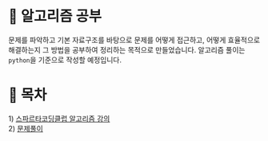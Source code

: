 # 📘  알고리즘 공부
문제를 파악하고 기본 자료구조를 바탕으로 문제를 어떻게 접근하고, 어떻게 효율적으로 해결하는지 그 방법을 공부하여 정리하는 목적으로 만들었습니다. 알고리즘 풀이는 `python`을 기준으로 작성할 예정입니다. 

# 📖 목차
1\) [스파르타코딩클럽 알고리즘 강의](./sparta_algorithm_lecture/스파르타코딩_알고리즘강의.md)   
2\) [문제풀이]()


